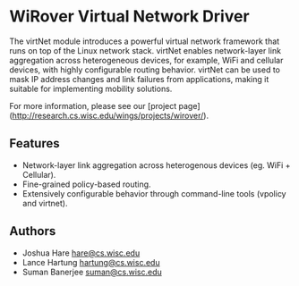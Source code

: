 WiRover Virtual Network Driver
==============================

The virtNet module introduces a powerful virtual network framework that runs on
top of the Linux network stack.  virtNet enables network-layer link aggregation
across heterogeneous devices, for example, WiFi and cellular devices, with
highly configurable routing behavior.  virtNet can be used to mask IP address
changes and link failures from applications, making it suitable for
implementing mobility solutions.

For more information, please see our 
[project page] (http://research.cs.wisc.edu/wings/projects/wirover/).

Features
--------

 * Network-layer link aggregation across heterogenous devices (eg. WiFi + Cellular).
 * Fine-grained policy-based routing.
 * Extensively configurable behavior through command-line tools (vpolicy and virtnet).

Authors
-------

 * Joshua Hare <hare@cs.wisc.edu>
 * Lance Hartung <hartung@cs.wisc.edu>
 * Suman Banerjee <suman@cs.wisc.edu>

